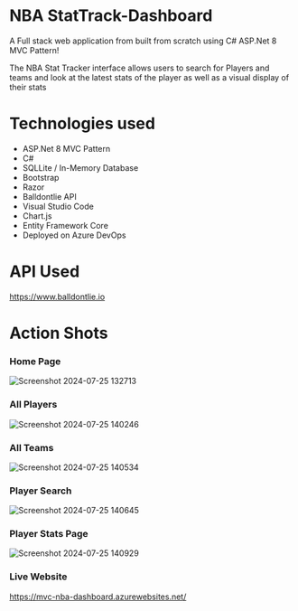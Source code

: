 # NBA StatTrack-Dashboard

A Full stack web application from built from scratch using C# ASP.Net 8 MVC Pattern!

The NBA Stat Tracker interface allows users to search for Players and teams and look at the latest stats of the player as well as a visual display of their stats

# Technologies used
- ASP.Net 8 MVC Pattern
- C#
- SQLLite / In-Memory Database
- Bootstrap
- Razor
- Balldontlie API
- Visual Studio Code
- Chart.js
- Entity Framework Core
- Deployed on Azure DevOps

# API Used
https://www.balldontlie.io

# Action Shots

### Home Page
![Screenshot 2024-07-25 132713](https://github.com/user-attachments/assets/3572f10e-9e02-4f79-8d53-b177ee989f57)

### All Players
![Screenshot 2024-07-25 140246](https://github.com/user-attachments/assets/825d8205-05b0-4a23-b01b-d0191a24ebd8)

### All Teams
![Screenshot 2024-07-25 140534](https://github.com/user-attachments/assets/6b5cc207-5d38-47b1-9dfb-ca12a936d8d8)

### Player Search
![Screenshot 2024-07-25 140645](https://github.com/user-attachments/assets/bfe4ec3e-74eb-481f-a8c4-36d425d425f5)

### Player Stats Page
![Screenshot 2024-07-25 140929](https://github.com/user-attachments/assets/fe26c1f8-07c0-4a36-bd19-931b111f10f2)

### Live Website
https://mvc-nba-dashboard.azurewebsites.net/
